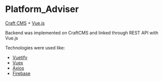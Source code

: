 # Platform_Adviser

[Craft CMS](https://craftcms.com/ "Craft CMS") + [Vue.js](https://vuejs.org/ "Vue.js")

Backend was implemented on CraftCMS and linked through REST API with Vue.js

Technologies were used like: 
- [Vuetify](https://vuetifyjs.com/en/ "Vuetify")
- [Vuex](https://vuex.vuejs.org/ru/ "Vuex")
- [Axios](https://github.com/axios/axios "Axios")
- [Firebase](https://firebase.google.com/ "Firebase")
